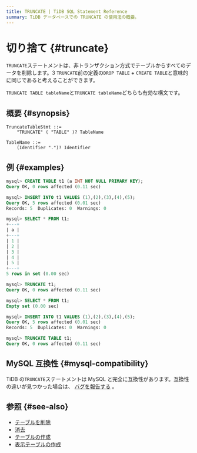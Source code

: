 ```yaml
---
title: TRUNCATE | TiDB SQL Statement Reference
summary: TiDB データベースでの TRUNCATE の使用法の概要。
---
```


# 切り捨て {#truncate}

`TRUNCATE`ステートメントは、非トランザクション方式でテーブルからすべてのデータを削除します。3 `TRUNCATE`前の定義の`DROP TABLE` + `CREATE TABLE`と意味的に同じであると考えることができます。

`TRUNCATE TABLE tableName`と`TRUNCATE tableName`どちらも有効な構文です。

## 概要 {#synopsis}

```ebnf+diagram
TruncateTableStmt ::=
    "TRUNCATE" ( "TABLE" )? TableName

TableName ::=
    (Identifier ".")? Identifier
```

## 例 {#examples}

```sql
mysql> CREATE TABLE t1 (a INT NOT NULL PRIMARY KEY);
Query OK, 0 rows affected (0.11 sec)

mysql> INSERT INTO t1 VALUES (1),(2),(3),(4),(5);
Query OK, 5 rows affected (0.01 sec)
Records: 5  Duplicates: 0  Warnings: 0

mysql> SELECT * FROM t1;
+---+
| a |
+---+
| 1 |
| 2 |
| 3 |
| 4 |
| 5 |
+---+
5 rows in set (0.00 sec)

mysql> TRUNCATE t1;
Query OK, 0 rows affected (0.11 sec)

mysql> SELECT * FROM t1;
Empty set (0.00 sec)

mysql> INSERT INTO t1 VALUES (1),(2),(3),(4),(5);
Query OK, 5 rows affected (0.01 sec)
Records: 5  Duplicates: 0  Warnings: 0

mysql> TRUNCATE TABLE t1;
Query OK, 0 rows affected (0.11 sec)
```

## MySQL 互換性 {#mysql-compatibility}

TiDB の`TRUNCATE`ステートメントは MySQL と完全に互換性があります。互換性の違いが見つかった場合は、 [バグを報告する](https://docs.pingcap.com/tidb/stable/support) 。

## 参照 {#see-also}

-   [テーブルを削除](/sql-statements/sql-statement-drop-table.md)
-   [消去](/sql-statements/sql-statement-delete.md)
-   [テーブルの作成](/sql-statements/sql-statement-create-table.md)
-   [表示テーブルの作成](/sql-statements/sql-statement-show-create-table.md)
